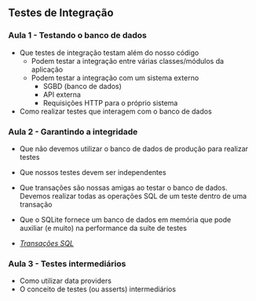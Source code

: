 ## Testes de Integração

### Aula 1 - Testando o banco de dados

- Que testes de integração testam além do nosso código
  - Podem testar a integração entre várias classes/módulos da aplicação
  - Podem testar a integração com um sistema externo
    - SGBD (banco de dados)
    - API externa
    - Requisições HTTP para o próprio sistema
- Como realizar testes que interagem com o banco de dados

### Aula 2 - Garantindo a integridade

- Que não devemos utilizar o banco de dados de produção para realizar testes
- Que nossos testes devem ser independentes
- Que transações são nossas amigas ao testar o banco de dados. Devemos realizar todas as operações SQL de um teste dentro de uma transação
- Que o SQLite fornece um banco de dados em memória que pode auxiliar (e muito) na performance da suíte de testes


- _[Transações SQL](http://luizricardo.org/2014/02/o-que-sao-e-como-funcionam-transacoes-em-sql/)_


### Aula 3 - Testes intermediários

- Como utilizar data providers
- O conceito de testes (ou asserts) intermediários